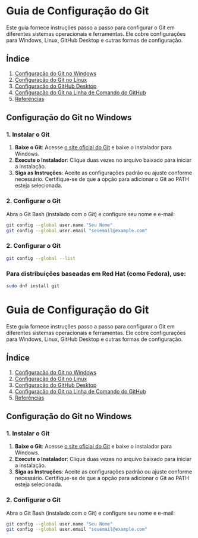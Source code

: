 # Guia de Configuração do Git

Este guia fornece instruções passo a passo para configurar o Git em diferentes sistemas operacionais e ferramentas. Ele cobre configurações para Windows, Linux, GitHub Desktop e outras formas de configuração.

## Índice

1. [Configuração do Git no Windows](#configuração-do-git-no-windows)
2. [Configuração do Git no Linux](#configuração-do-git-no-linux)
3. [Configuração do GitHub Desktop](#configuração-do-github-desktop)
4. [Configuração do Git na Linha de Comando do GitHub](#configuração-do-git-na-linha-de-comando-do-github)
5. [Referências](#referências)

## Configuração do Git no Windows

### 1. Instalar o Git

1. **Baixe o Git**: Acesse [o site oficial do Git](https://git-scm.com/download/win) e baixe o instalador para Windows.
2. **Execute o Instalador**: Clique duas vezes no arquivo baixado para iniciar a instalação.
3. **Siga as Instruções**: Aceite as configurações padrão ou ajuste conforme necessário. Certifique-se de que a opção para adicionar o Git ao PATH esteja selecionada.

### 2. Configurar o Git

Abra o Git Bash (instalado com o Git) e configure seu nome e e-mail:

```bash
git config --global user.name "Seu Nome"
git config --global user.email "seuemail@example.com"
```
### 2. Configurar o Git

```bash
git config --global --list
```

### Para distribuições baseadas em Red Hat (como Fedora), use:

```bash
sudo dnf install git
```

# Guia de Configuração do Git

Este guia fornece instruções passo a passo para configurar o Git em diferentes sistemas operacionais e ferramentas. Ele cobre configurações para Windows, Linux, GitHub Desktop e outras formas de configuração.

## Índice

1. [Configuração do Git no Windows](#configuração-do-git-no-windows)
2. [Configuração do Git no Linux](#configuração-do-git-no-linux)
3. [Configuração do GitHub Desktop](#configuração-do-github-desktop)
4. [Configuração do Git na Linha de Comando do GitHub](#configuração-do-git-na-linha-de-comando-do-github)
5. [Referências](#referências)

## Configuração do Git no Windows

### 1. Instalar o Git

1. **Baixe o Git**: Acesse [o site oficial do Git](https://git-scm.com/download/win) e baixe o instalador para Windows.
2. **Execute o Instalador**: Clique duas vezes no arquivo baixado para iniciar a instalação.
3. **Siga as Instruções**: Aceite as configurações padrão ou ajuste conforme necessário. Certifique-se de que a opção para adicionar o Git ao PATH esteja selecionada.

### 2. Configurar o Git

Abra o Git Bash (instalado com o Git) e configure seu nome e e-mail:

```bash
git config --global user.name "Seu Nome"
git config --global user.email "seuemail@example.com"
